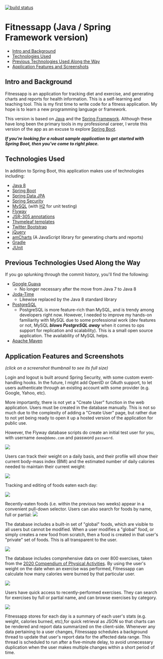 [![build status](https://gitlab.com/valzya/Fitnessapp-spring/badges/master/build.svg)](https://gitlab.com/valzya/Fitnessapp-spring/commits/master)

# Fitnessapp (Java / Spring Framework version)

* [Intro and Background](#intro-and-background)
* [Technologies Used](#technologies-used)
* [Previous Technologies Used Along the Way](#previous-technologies-used-along-the-way)
* [Application Features and Screenshots](#application-features-and-screenshots)

## Intro and Background

Fitnessapp is an application for tracking diet and exercise, and generating charts
and reports for health information. This is a self-learning and teaching tool.  This is my first time to write code for a fitness application. My hope is to learn a new programming language or framework.

This version is based on [Java](http://www.oracle.com/technetwork/java/index.html) and
the [Spring Framework](http://spring.io/).  Although these have long been the primary
tools in my professional career, I wrote this version of the app as an excuse to
explore [Spring Boot](http://projects.spring.io/spring-boot/).  

***If you're looking for a robust sample application to get started with Spring Boot, then
you've come to right place.***

## Technologies Used 

In addition to Spring Boot, this application makes use of technologies including:

* [Java 8](http://www.oracle.com/technetwork/java/index.html)
* [Spring Boot](http://projects.spring.io/spring-boot/)
* [Spring Data JPA](http://projects.spring.io/spring-data-jpa/)
* [Spring Security](http://projects.spring.io/spring-security/)
* [MySQL](http://dev.mysql.com/) (with [H2](http://www.h2database.com/html/main.html) for unit testing)
* [Flyway](https://flywaydb.org/)
* [JSR-305 annotations](http://findbugs.sourceforge.net/)
* [Thymeleaf templates](http://www.thymeleaf.org/)
* [Twitter Bootstrap](http://getbootstrap.com/)
* [jQuery](http://jquery.com/)
* [amCharts](http://amcharts.com) (A JavaScript library for generating charts and reports)
* [Gradle](http://gradle.org/)
* [JUnit](http://junit.org/)

## Previous Technologies Used Along the Way

If you go splunking through the commit history, you'll find the following:

* [Google Guava](https://code.google.com/p/guava-libraries/)
  * No longer necessary after the move from Java 7 to Java 8
* [Joda-Time](http://www.joda.org/joda-time/)
  * Likewise replaced by the Java 8 standard library
* [PostgreSQL](http://www.postgresql.org/)
  * PostgreSQL is more feature-rich than MySQL, and is trendy among developers
  right now.  However, I needed to improve my hands-on familiarity with MySQL due to
  some professional work (dev features or not, MySQL ***blows PostgreSQL away*** when
  it comes to ops support for replication and scalability). This is a small
  open source application. The availability of MySQL helps.
* [Apache Maven](http://maven.apache.org/)

## Application Features and Screenshots

*(click on a screenshot thumbnail to see its full size)*

Login and logout is built around Spring Security, with some custom event-handling
hooks. In the future, I might add OpenID or OAuth support, to let users authenticate
through an existing account with some provider (e.g. Google, Yahoo, etc).

More importantly, there is not yet a "Create User" function in the web application.  Users
must be created in the database manually.  This is not so much due to the complexity
of adding a "Create User" page, but rather due to not yet being ready to open it up
a hosted version of the application for public use.

However, the Flyway database scripts do create an initial test user for you, with username
`demo@demo.com` and password `password`.

<a href="https://github.com/vb/Fitnessapp-spring/raw/screenshots/screenshots/login.png"><img src="https://github.com/vb/Fitnessapp-spring/raw/screenshots/screenshots/login-thumbnail.png"/></a>

Users can track their weight on a daily basis, and their profile will show their current
body-mass index (BMI) and the estimated number of daily calories needed to maintain
their current weight:

<a href="https://github.com/vb/Fitnessapp-spring/raw/screenshots/screenshots/profile.png"><img src="https://github.com/vb/Fitnessapp-spring/raw/screenshots/screenshots/profile-thumbnail.png"/></a>

Tracking and editing of foods eaten each day:

<a href="https://github.com/vb/Fitnessapp-spring/raw/screenshots/screenshots/food-eaten.png"><img src="https://github.com/vb/Fitnessapp-spring/raw/screenshots/screenshots/food-eaten-thumbnail.png"/></a>

Recently-eaten foods (i.e. within the previous two weeks) appear in a convenient
pull-down selector.  Users can also search for foods by name, full or partial:
<a href="https://github.com/vb/Fitnessapp-spring/raw/screenshots/screenshots/food-search.png"><img src="https://github.com/vb/Fitnessapp-spring/raw/screenshots/screenshots/food-search-thumbnail.png"/></a>

The database includes a built-in set of "global" foods, which are visible to all users
but cannot be modified.  When a user modifies a "global" food, or simply creates a new
food from scratch, then a food is created in that user's "private" set of foods.  This
is all transparent to the user.

<a href="https://github.com/vb/Fitnessapp-spring/raw/screenshots/screenshots/food-create.png"><img src="https://github.com/vb/Fitnessapp-spring/raw/screenshots/screenshots/food-create-thumbnail.png"/></a>

The database includes comprehensive data on over 800 exercises, taken from the 
[2020 Compendium of Physical Activities](https://sites.google.com/site/compendiumofphysicalactivities/).  By using the 
user's weight on the date when an exercise was performed, Fitnessapp can calculate
how many calories were burned by that particular user.

<a href="https://github.com/vb/Fitnessapp-spring/raw/screenshots/screenshots/exercise-performed.png"><img src="https://github.com/vb/Fitnessapp-spring/raw/screenshots/screenshots/exercise-performed-thumbnail.png"/></a>

Users have  quick access to recently-performed exercises. They can search for exercises by full or partial name, and can browse exercises by category.

<a href="https://github.com/vb/Fitnessapp-spring/raw/screenshots/screenshots/exercise-search.png"><img src="https://github.com/vb/Fitnessapp-spring/raw/screenshots/screenshots/exercise-search-thumbnail.png"/></a>

Fitnessapp stores for each day is a summary of each user's stats (e.g. weight, calories
burned, etc),for quick retrieval as JSON so that charts can be rendered and report
data summarized on the client-side. Whenever any data pertaining to a user changes,
Fitnessapp schedules a background thread to update that user's report data for the
affected data range. This thread is scheduled to run after a five-minute delay, to
avoid unnecessary duplication when the user makes multiple changes within a short period
of time.
